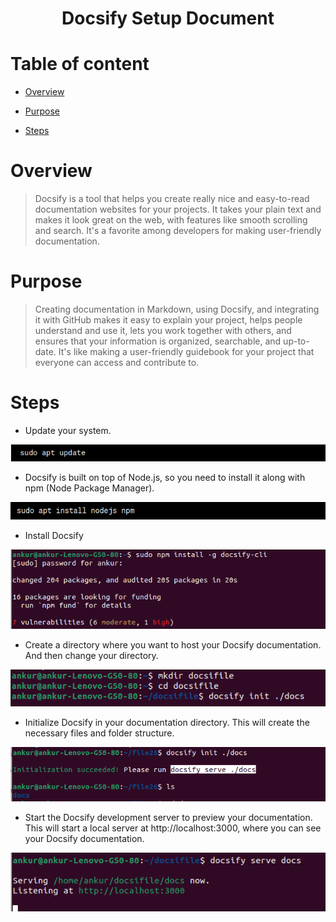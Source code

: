 # <h1 align="center"> Docsify Setup Document <b> </b></h1> 



# **Table of content**

- [Overview](#overview)

- [Purpose](#purpose)

- [Steps](#steps)


# **Overview**

>Docsify is a tool that helps you create really nice and easy-to-read documentation websites for your projects. It takes your plain text and makes it look great on the web, with features like smooth scrolling and search. It's a favorite among developers for making user-friendly documentation.


# **Purpose**
>Creating documentation in Markdown, using Docsify, and integrating it with GitHub makes it easy to explain your project, helps people understand and use it, lets you work together with others, and ensures that your information is organized, searchable, and up-to-date. It's like making a user-friendly guidebook for your project that everyone can access and contribute to.

# **Steps**
- Update your system.

![Alt text](docsify/111.png)
- Docsify is built on top of Node.js, so you need to install it along with npm (Node Package Manager).

![Alt text](docsify/222.png)

- Install Docsify 

![Alt text](docsify/333.png)

- Create a directory where you want to host your Docsify documentation. And then change your directory.

![Alt text](docsify/444.png)

- Initialize Docsify in your documentation directory. This will create the necessary files and folder structure.

![Alt text](docsify/555.png)

- Start the Docsify development server to preview your documentation. This will start a local server at http://localhost:3000, where you can see your Docsify documentation.

![Alt text](docsify/666.png)


